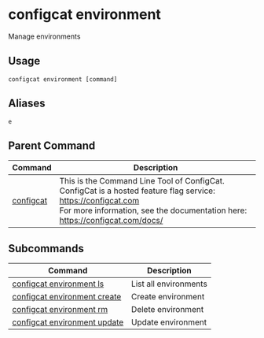# configcat environment
Manage environments
## Usage
```
configcat environment [command]
```
## Aliases
`e`
## Parent Command
| Command | Description |
| ------ | ----------- |
| [configcat](README.md) | This is the Command Line Tool of ConfigCat.<br/>ConfigCat is a hosted feature flag service: https://configcat.com<br/>For more information, see the documentation here: https://configcat.com/docs/ |
## Subcommands
| Command | Description |
| ------ | ----------- |
| [configcat environment ls](configcat-environment-ls.md) | List all environments |
| [configcat environment create](configcat-environment-create.md) | Create environment |
| [configcat environment rm](configcat-environment-rm.md) | Delete environment |
| [configcat environment update](configcat-environment-update.md) | Update environment |
